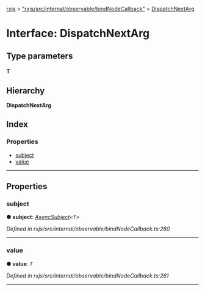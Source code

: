 [rxjs](../README.md) > ["rxjs/src/internal/observable/bindNodeCallback"](../modules/_rxjs_src_internal_observable_bindnodecallback_.md) > [DispatchNextArg](../interfaces/_rxjs_src_internal_observable_bindnodecallback_.dispatchnextarg.md)

# Interface: DispatchNextArg

## Type parameters
#### T 
## Hierarchy

**DispatchNextArg**

## Index

### Properties

* [subject](_rxjs_src_internal_observable_bindnodecallback_.dispatchnextarg.md#subject)
* [value](_rxjs_src_internal_observable_bindnodecallback_.dispatchnextarg.md#value)

---

## Properties

<a id="subject"></a>

###  subject

**● subject**: *[AsyncSubject](../classes/_rxjs_src_internal_asyncsubject_.asyncsubject.md)<`T`>*

*Defined in rxjs/src/internal/observable/bindNodeCallback.ts:260*

___
<a id="value"></a>

###  value

**● value**: *`T`*

*Defined in rxjs/src/internal/observable/bindNodeCallback.ts:261*

___


